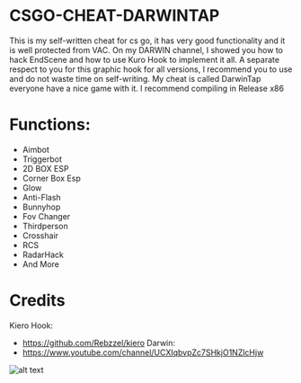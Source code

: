 # CSGO-CHEAT-DARWINTAP
This is my self-written cheat for cs go, it has very good functionality and it is well protected from VAC. On my DARWIN channel, I showed you how to hack EndScene and how to use Kuro Hook to implement it all. A separate respect to you for this graphic hook for all versions, I recommend you to use and do not waste time on self-writing. My cheat is called DarwinTap everyone have a nice game with it. I recommend compiling in Release x86
# Functions:
- Aimbot
- Triggerbot
- 2D BOX ESP
- Corner Box Esp
- Glow
- Anti-Flash
- Bunnyhop
- Fov Changer
- Thirdperson
- Crosshair
- RCS
- RadarHack
- And More
# Credits
Kiero Hook:
- https://github.com/Rebzzel/kiero
Darwin:
- https://www.youtube.com/channel/UCXIqbvpZc7SHkjO1NZlcHjw


![alt text](https://i.imgur.com/Y5IwjZR.png)
